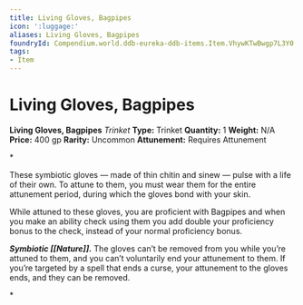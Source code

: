 ```yaml
---
title: Living Gloves, Bagpipes
icon: ':luggage:'
aliases: Living Gloves, Bagpipes
foundryId: Compendium.world.ddb-eureka-ddb-items.Item.VhywKTwBwgp7L3Y0
tags:
- Item
---
```


# Living Gloves, Bagpipes

**Living Gloves, Bagpipes**
_Trinket_
**Type:** Trinket
**Quantity:** 1
**Weight:** N/A
**Price:** 400 gp
**Rarity:** Uncommon
**Attunement:** Requires Attunement

*<p>These symbiotic gloves — made of thin chitin and sinew — pulse with a life of their own. To attune to them, you must wear them for the entire attunement period, during which the gloves bond with your skin.

While attuned to these gloves, you are proficient with Bagpipes and when you make an ability check using them you add double your proficiency bonus to the check, instead of your normal proficiency bonus.

***Symbiotic [[Nature]].*** The gloves can’t be removed from you while you’re attuned to them, and you can’t voluntarily end your attunement to them. If you’re targeted by a spell that ends a curse, your attunement to the gloves ends, and they can be removed.</p>*